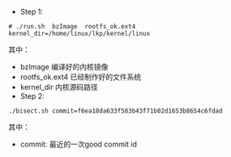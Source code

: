 - Step 1:
```
# ./run.sh  bzImage  rootfs_ok.ext4  kernel_dir=/home/linux/lkp/kernel/linux
```
其中：
  -  bzImage 编译好的内核镜像
  -  rootfs_ok.ext4 已经制作好的文件系统
  -  kernel_dir   内核源码路径
- Step 2:
```
./bisect.sh commit=f6ea18da633f583b43f71b02d1653b8654c6fdad
```
其中：
  -  commit:    最近的一次good commit id
